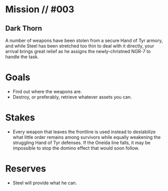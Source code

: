 # Mission // #003
## Dark Thorn

A number of weapons have been stolen from a secure Hand of Tyr armory, and while Steel has been stretched too thin to deal with it directly, your arrival brings great relief as he assigns the newly-christned NGR-7 to handle the task.

# Goals
- Find out where the weapons are.
- Destroy, or preferably, retrieve whatever assets you can.

# Stakes
- Every weapon that leaves the frontline is used instead to destabilize what little order remains among survivors while equally weakening the struggling Hand of Tyr defenses. If the Oneida line falls, it may be impossible to stop the domino effect that would soon follow. 

# Reserves
- Steel will provide what he can.